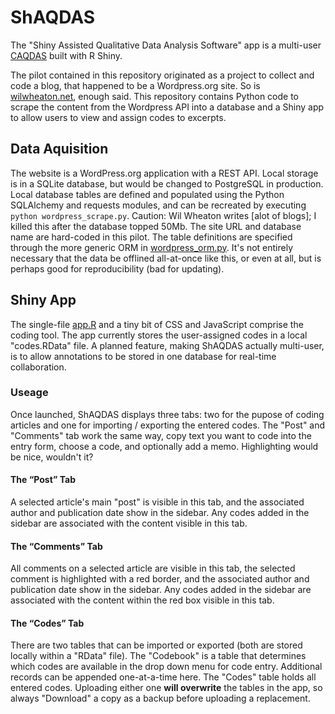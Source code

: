 # ShAQDAS

The "Shiny Assisted Qualitative Data Analysis Software" app is a
multi-user [CAQDAS] built with R Shiny.

The pilot contained in this repository originated as a project to
collect and code a blog, that happened to be a Wordpress.org site. So
is [wilwheaton.net], enough said. This repository contains Python code
to scrape the content from the Wordpress API into a database and a
Shiny app to allow users to view and assign codes to excerpts.

## Data Aquisition

The website is a WordPress.org application with a REST API. Local
storage is in a SQLite database, but would be changed to PostgreSQL in
production. Local database tables are defined and populated using the
Python SQLAlchemy and requests modules, and can be recreated by
executing `python wordpress_scrape.py`. Caution: Wil Wheaton writes
[alot of blogs]; I killed this after the database topped 50Mb. The
site URL and database name are hard-coded in this pilot. The table
definitions are specified through the more generic ORM in
[wordpress_orm.py](wordpress_orm.py). It's not entirely necessary that
the data be offlined all-at-once like this, or even at all, but is
perhaps good for reproducibility (bad for updating).

## Shiny App

The single-file [app.R](app.R) and a tiny bit of CSS and JavaScript
comprise the coding tool.  The app currently stores the user-assigned
codes in a local "codes.RData" file. A planned feature, making ShAQDAS
actually multi-user, is to allow annotations to be stored in one
database for real-time collaboration.

### Useage

Once launched, ShAQDAS displays three tabs: two for the pupose of
coding articles and one for importing / exporting the entered codes.
The "Post" and "Comments" tab work the same way, copy text you want to
code into the entry form, choose a code, and optionally add a memo.
Highlighting would be nice, wouldn't it?

#### The “Post” Tab

A selected article's main "post" is visible in this tab, and the
associated author and publication date show in the sidebar. Any codes
added in the sidebar are associated with the content visible in this
tab.

#### The “Comments” Tab

All comments on a selected article are visible in this tab, the
selected comment is highlighted with a red border, and the associated
author and publication date show in the sidebar. Any codes added in
the sidebar are associated with the content within the red box visible
in this tab.

#### The “Codes” Tab

There are two tables that can be imported or exported (both are stored
locally within a "RData" file). The "Codebook" is a table that
determines which codes are available in the drop down menu for code
entry. Additional records can be appended one-at-a-time here. The
"Codes" table holds all entered codes. Uploading either one **will
overwrite** the tables in the app, so always "Download" a copy as a
backup before uploading a replacement.

[wilwheaton.net]: http://wilwheaton.net
[ALOT]: http://hyperboleandahalf.blogspot.com/2010/04/alot-is-better-than-you-at-everything.html
[CAQDAS]: https://en.wikipedia.org/wiki/Computer-assisted_qualitative_data_analysis_software
